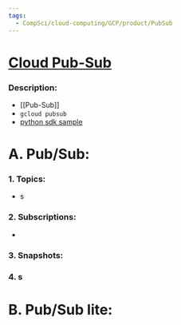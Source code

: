```yaml
---
tags:
  - CompSci/cloud-computing/GCP/product/PubSub
---
```

# [Cloud Pub-Sub](https://console.cloud.google.com/cloudpubsub)
### Description:
- [[Pub-Sub]]
- `gcloud pubsub`
- [python sdk sample](https://github.com/googleapis/python-pubsub)
# A. Pub/Sub:
### 1. Topics:
- s
### 2. Subscriptions:
- 
### 3. Snapshots:
### 4. s
# B. Pub/Sub lite: